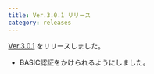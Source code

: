 ```yaml
---
title: Ver.3.0.1 リリース
category: releases
---
```


[Ver.3.0.1](https://github.com/everyleaf/kozuchi/releases/tag/release-3.0.1) をリリースしました。

* BASIC認証をかけられるようにしました。
